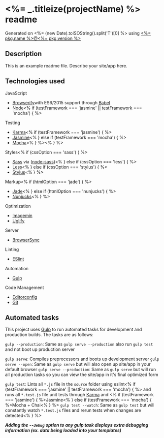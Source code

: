 # <%= _.titleize(projectName) %> readme

Generated on <%= (new Date).toISOString().split('T')[0] %> using
[<%= pkg.name %>@<%= pkg.version %>](https://github.com/larsonjj/generator-yeogurt)

## Description

This is an example readme file.
Describe your site/app here.

## Technologies used

JavaScript
- [Browserify](http://browserify.org/)with ES6/2015 support through [Babel](https://babeljs.io/)
- [Node](https://nodejs.org/)<% if (testFramework === 'jasmine' || testFramework === 'mocha') { %>

Testing
- [Karma](http://karma-runner.github.io/0.13/index.html)<% if (testFramework === 'jasmine') { %>
- [Jasmine](http://jasmine.github.io/)<% } else if (testFramework === 'mocha') { %>
- [Mocha](http://mochajs.org/)<% } %><% } %>

Styles<% if (cssOption === 'sass') { %>
- [Sass](http://sass-lang.com/) via ([node-sass](https://github.com/sass/node-sass))<% } else if (cssOption === 'less') { %>
- [Less](http://lesscss.org/)<% } else if (cssOption === 'stylus') { %>
- [Stylus](https://learnboost.github.io/stylus/)<% } %>

Markup<% if (htmlOption === 'jade') { %>
- [Jade](http://jade-lang.com/)<% } else if (htmlOption === 'nunjucks') { %>
- [Nunjucks](https://mozilla.github.io/nunjucks/)<% } %>

Optimization
- [Imagemin](https://github.com/imagemin/imagemin)
- [Uglify](https://github.com/mishoo/UglifyJS)

Server
- [BrowserSync](http://www.browsersync.io/)

Linting
- [ESlint](http://eslint.org/)

Automation
- [Gulp](http://gulpjs.com)

Code Management
- [Editorconfig](http://editorconfig.org/)
- [Git](https://git-scm.com/)


## Automated tasks

This project uses [Gulp](http://gulpjs.com) to run automated tasks for development and production builds.
The tasks are as follows:

`gulp --production`: Same as `gulp serve --production` also run `gulp test` and  not boot up production server

`gulp serve`: Compiles preprocessors and boots up development server
`gulp serve --open`: Same as `gulp serve` but will also open up site/app in your default browser
`gulp serve --production`: Same as `gulp serve` but will run all production tasks so you can view the site/app in it's final optimized form

`gulp test`: Lints all `*.js` file in the `source` folder using eslint<% if (testFramework === 'jasmine' || testFramework === 'mocha') { %> and runs all `*.test.js` file unit tests through [Karma](http://karma-runner.github.io/0.13/index.html) and <% if (testFramework === 'jasmine') { %>Jasmine<% } else if (testFramework === 'mocha') { %>Mocha + Chai<% } %>
`gulp test --watch`: Same as `gulp test` but will constantly watch `*.test.js` files and rerun tests when changes are detected<% } %>

***Adding the `--debug` option to any gulp task displays extra debugging information (ex. data being loaded into your templates)***
